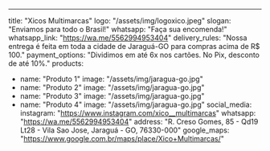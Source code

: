 ---
title: "Xicos Multimarcas"
logo: "/assets/img/logoxico.jpeg"
slogan: "Enviamos para todo o Brasil!"
whatsapp: "Faça sua encomenda!"
whatsapp_link: "https://wa.me/5562994953404"
delivery_rules: "Nossa entrega é feita em toda a cidade de Jaraguá-GO para compras acima de R$ 100."
payment_options: "Dividimos em até 6x nos cartões. No Pix, desconto de até 10%."
products:
  - name: "Produto 1"
    image: "/assets/img/jaragua-go.jpg"
  - name: "Produto 2"
    image: "/assets/img/jaragua-go.jpg"
  - name: "Produto 3"
    image: "/assets/img/jaragua-go.jpg"
  - name: "Produto 4"
    image: "/assets/img/jaragua-go.jpg"
social_media:
  instagram: "https://www.instagram.com/xico__multimarcas"
  whatsapp: "https://wa.me/5562994953404"
  address: "R. Creso Gomes, 85 - Qd19 Lt28 - Vila Sao Jose, Jaraguá - GO, 76330-000"
  google_maps: "https://www.google.com.br/maps/place/Xico+Multimarcas/"
 
